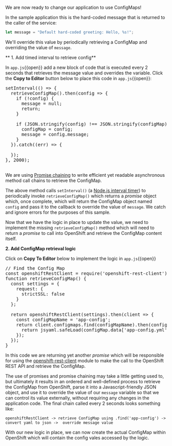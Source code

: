 We are now ready to change our application to use ConfigMaps!

In the sample application this is the hard-coded message that is returned to the caller of the service:

```javascript
let message = "Default hard-coded greeting: Hello, %s!";
```

We'll override this value by periodically retrieving a ConfigMap and overriding the value of `message`.

** 1. Add timed interval to retrieve config**

In `app.js`{{open}} add a new block of code that is executed every 2 seconds that retrieves the message value and overrides
the variable. Click the **Copy to Editor** button below to place this code in `app.js`{{open}}:

<pre class="file" data-filename="app.js" data-target="insert" data-marker="// TODO: Periodic check for config map update">
setInterval(() => {
  retrieveConfigMap().then(config => {
    if (!config) {
      message = null;
      return;
    }

    if (JSON.stringify(config) !== JSON.stringify(configMap)) {
      configMap = config;
      message = config.message;
    }
  }).catch((err) => {

  });
}, 2000);

</pre>

We are using [Promise chaining](https://javascript.info/promise-chaining) to write
efficient yet readable asynchronous method call chains to retrieve the ConfigMap.

The above method calls `setInterval()` (a [Node.js interval timer](https://nodejs.org/api/timers.html)) to periodically invoke `retrieveConfigMap()` which
returns a _promise_ object which, once complete, which will return the ConfigMap object named `config` and pass it to the callback to override the value
of `message`. We catch and ignore errors for the purposes of this sample.

Now that we have the logic in place to update the value, we need to implement the missing `retrieveConfigMap()` method which
will need to return a _promise_ to call into OpenShift and retrieve the ConfigMap content itself.

**2. Add ConfigMap retrieval logic**

Click on **Copy To Editor** below to implement the logic in `app.js`{{open}}

<pre class="file" data-filename="app.js" data-target="insert" data-marker="// TODO: Retrieve ConfigMap">
// Find the Config Map
const openshiftRestClient = require('openshift-rest-client');
function retrieveConfigMap() {
  const settings = {
    request: {
      strictSSL: false
    }
  };

  return openshiftRestClient(settings).then(client => {
    const configMapName = 'app-config';
    return client.configmaps.find(configMapName).then(configMap => {
      return jsyaml.safeLoad(configMap.data['app-config.yml']);
    });
  });
}
</pre>

In this code we are returning yet another _promise_ which will be responsible for using
the [openshift-rest-client](https://www.npmjs.com/package/openshift-rest-client) module to make the call to the OpenShift REST API and retrieve the ConfigMap.

The use of promises and promise chaining may take a little getting used to, but ultimately it results in an ordered and well-defined
process to retrieve the ConfigMap from OpenShift, parse it into a Javascript-friendly JSON object, and use it to override
the value of our `message` variable so that we can control its value externally, without requiring any changes in the
application code. The final chain called every 2 seconds looks something like:

`openshiftRestClient -> retrieve ConfigMap using .find('app-config') -> convert yaml to json ->  override message value`

With our new logic in place, we can now create the actual ConfigMap within OpenShift which will contain the config
vales accessed by the logic.
